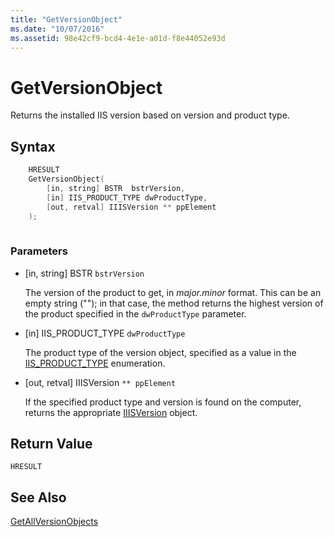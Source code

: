 ```yaml
---
title: "GetVersionObject"
ms.date: "10/07/2016"
ms.assetid: 98e42cf9-bcd4-4e1e-a01d-f8e44052e93d
---
```

# GetVersionObject
Returns the installed IIS version based on version and product type.  
  
## Syntax  
  
```cpp  
    HRESULT  
    GetVersionObject(  
        [in, string] BSTR  bstrVersion,  
        [in] IIS_PRODUCT_TYPE dwProductType,  
        [out, retval] IIISVersion ** ppElement  
    );  
  
```  
  
### Parameters  
  
-   [in, string] BSTR  `bstrVersion`  
  
     The version of the product to get, in *major.minor* format. This can be an empty string (""); in that case, the method returns the highest version of the product specified in the `dwProductType` parameter.  
  
-   [in] IIS_PRODUCT_TYPE `dwProductType`  
  
     The product type of the version object, specified as a value in the [IIS_PRODUCT_TYPE](../../extensions/express-api-reference/iis-product-type.md) enumeration.  
  
-   [out, retval] IIISVersion `** ppElement`  
  
     If the specified product type and version is found on the computer, returns the appropriate [IIISVersion](../../extensions/express-api-reference/iiisversion.md) object.  
  
## Return Value  
 `HRESULT`  
  
## See Also  
 [GetAllVersionObjects](../../extensions/express-api-reference/getallversionobjects.md)